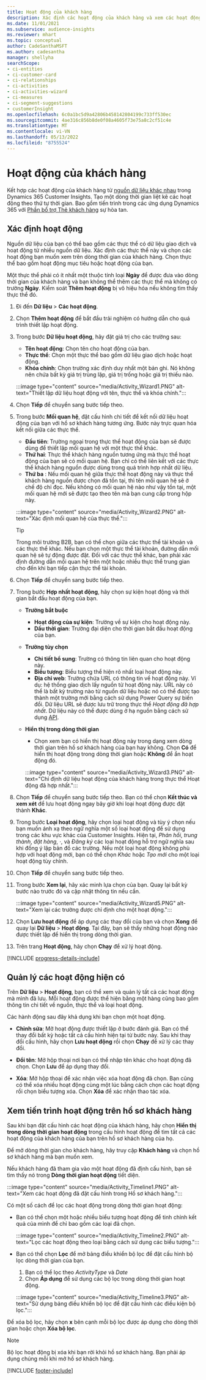 ```yaml
---
title: Hoạt động của khách hàng
description: Xác định các hoạt động của khách hàng và xem các hoạt động đó theo dòng thời gian trên hồ sơ khách hàng.
ms.date: 11/01/2021
ms.subservice: audience-insights
ms.reviewer: mhart
ms.topic: conceptual
author: CadeSanthaMSFT
ms.author: cadesantha
manager: shellyha
searchScope:
- ci-entities
- ci-customer-card
- ci-relationships
- ci-activities
- ci-activities-wizard
- ci-measures
- ci-segment-suggestions
- customerInsight
ms.openlocfilehash: 6c0a1bc5d9a42806b458142804199c733ff530ec
ms.sourcegitcommit: 4ae316c856b8de0f08a4605f73e75a8c2cf51c4e
ms.translationtype: MT
ms.contentlocale: vi-VN
ms.lasthandoff: 05/13/2022
ms.locfileid: "8755524"
---
```

# <a name="customer-activities"></a>Hoạt động của khách hàng

Kết hợp các hoạt động của khách hàng từ [nguồn dữ liệu khác nhau](data-sources.md) trong Dynamics 365 Customer Insights. Tạo một dòng thời gian liệt kê các hoạt động theo thứ tự thời gian. Bao gồm tiến trình trong các ứng dụng Dynamics 365 với [Phần bổ trợ Thẻ khách hàng](customer-card-add-in.md) sự hòa tan.

## <a name="define-an-activity"></a>Xác định hoạt động

Nguồn dữ liệu của bạn có thể bao gồm các thực thể có dữ liệu giao dịch và hoạt động từ nhiều nguồn dữ liệu. Xác định các thực thể này và chọn các hoạt động bạn muốn xem trên dòng thời gian của khách hàng. Chọn thực thể bao gồm hoạt động mục tiêu hoặc hoạt động của bạn.

Một thực thể phải có ít nhất một thuộc tính loại **Ngày** để được đưa vào dòng thời gian của khách hàng và bạn không thể thêm các thực thể mà không có trường **Ngày**. Kiểm soát **Thêm hoạt động** bị vô hiệu hóa nếu không tìm thấy thực thể đó.

1. Đi đến **Dữ liệu** > **Các hoạt động**.

1. Chọn **Thêm hoạt động** để bắt đầu trải nghiệm có hướng dẫn cho quá trình thiết lập hoạt động.

1. Trong bước **Dữ liệu hoạt động**, hãy đặt giá trị cho các trường sau:

   - **Tên hoạt động**: Chọn tên cho hoạt động của bạn.
   - **Thực thể**: Chọn một thực thể bao gồm dữ liệu giao dịch hoặc hoạt động.
   - **Khóa chính**: Chọn trường xác định duy nhất một bản ghi. Nó không nên chứa bất kỳ giá trị trùng lặp, giá trị trống hoặc giá trị thiếu nào.

   :::image type="content" source="media/Activity_Wizard1.PNG" alt-text="Thiết lập dữ liệu hoạt động với tên, thực thể và khóa chính.":::

1. Chọn **Tiếp** để chuyển sang bước tiếp theo.

1. Trong bước **Mối quan hệ**, đặt cấu hình chi tiết để kết nối dữ liệu hoạt động của bạn với hồ sơ khách hàng tương ứng. Bước này trực quan hóa kết nối giữa các thực thể.  

   - **Đầu tiên**: Trường ngoại trong thực thể hoạt động của bạn sẽ được dùng để thiết lập mối quan hệ với một thực thể khác.
   - **Thứ hai**: Thực thể khách hàng nguồn tương ứng mà thực thể hoạt động của bạn sẽ có mối quan hệ. Bạn chỉ có thể liên kết với các thực thể khách hàng nguồn được dùng trong quá trình hợp nhất dữ liệu.
   - **Thứ ba** : Nếu mối quan hệ giữa thực thể hoạt động này và thực thể khách hàng nguồn được chọn đã tồn tại, thì tên mối quan hệ sẽ ở chế độ chỉ đọc. Nếu không có mối quan hệ nào như vậy tồn tại, một mối quan hệ mới sẽ được tạo theo tên mà bạn cung cấp trong hộp này.

   :::image type="content" source="media/Activity_Wizard2.PNG" alt-text="Xác định mối quan hệ của thực thể.":::

   > [!TIP]
   > Trong môi trường B2B, bạn có thể chọn giữa các thực thể tài khoản và các thực thể khác. Nếu bạn chọn một thực thể tài khoản, đường dẫn mối quan hệ sẽ tự động được đặt. Đối với các thực thể khác, bạn phải xác định đường dẫn mối quan hệ trên một hoặc nhiều thực thể trung gian cho đến khi bạn tiếp cận thực thể tài khoản.

1. Chọn **Tiếp** để chuyển sang bước tiếp theo. 

1. Trong bước **Hợp nhất hoạt động**, hãy chọn sự kiện hoạt động và thời gian bắt đầu hoạt động của bạn. 
   - **Trường bắt buộc**
      - **Hoạt động của sự kiện**: Trường về sự kiện cho hoạt động này.
      - **Dấu thời gian**: Trường đại diện cho thời gian bắt đầu hoạt động của bạn.

   - **Trường tùy chọn**
      - **Chi tiết bổ sung**: Trường có thông tin liên quan cho hoạt động này.
      - **Biểu tượng**: Biểu tượng thể hiện rõ nhất loại hoạt động này.
      - **Địa chỉ web**: Trường chứa URL có thông tin về hoạt động này. Ví dụ: hệ thống giao dịch lấy nguồn từ hoạt động này. URL này có thể là bất kỳ trường nào từ nguồn dữ liệu hoặc nó có thể được tạo thành một trường mới bằng cách sử dụng Power Query sự biến đổi. Dữ liệu URL sẽ được lưu trữ trong thực thể *Hoạt động đã hợp nhất*. Dữ liệu này có thể được dùng ở hạ nguồn bằng cách sử dụng [API](apis.md).

   - **Hiển thị trong dòng thời gian**
      - Chọn xem bạn có hiển thị hoạt động này trong dạng xem dòng thời gian trên hồ sơ khách hàng của bạn hay không. Chọn **Có** để hiển thị hoạt động trong dòng thời gian hoặc **Không** để ẩn hoạt động đó.

      :::image type="content" source="media/Activity_Wizard3.PNG" alt-text="Chỉ định dữ liệu hoạt động của khách hàng trong thực thể Hoạt động đã hợp nhất.":::

1. Chọn **Tiếp** để chuyển sang bước tiếp theo. Bạn có thể chọn **Kết thúc và xem xét** để lưu hoạt động ngay bây giờ khi loại hoạt động được đặt thành **Khác**. 

1. Trong bước **Loại hoạt động**, hãy chọn loại hoạt động và tùy ý chọn nếu bạn muốn ánh xạ theo ngữ nghĩa một số loại hoạt động để sử dụng trong các khu vực khác của Customer Insights. Hiện tại, *Phản hồi*, *trung thành*, *đặt hàng*, *·*, và *Đăng ký* các loại hoạt động hỗ trợ ngữ nghĩa sau khi đồng ý lập bản đồ các trường. Nếu một loại hoạt động không phù hợp với hoạt động mới, bạn có thể chọn *Khác* hoặc *Tạo mới* cho một loại hoạt động tùy chỉnh.

1. Chọn **Tiếp** để chuyển sang bước tiếp theo. 

1. Trong bước **Xem lại**, hãy xác minh lựa chọn của bạn. Quay lại bất kỳ bước nào trước đó và cập nhật thông tin nếu cần.

   :::image type="content" source="media/Activity_Wizard5.PNG" alt-text="Xem lại các trường được chỉ định cho một hoạt động.":::
   
1. Chọn **Lưu hoạt động** để áp dụng các thay đổi của bạn và chọn **Xong** để quay lại **Dữ liệu** > **Hoạt động**. Tại đây, bạn sẽ thấy những hoạt động nào được thiết lập để hiển thị trong dòng thời gian. 

1. Trên trang **Hoạt động**, hãy chọn **Chạy** để xử lý hoạt động. 

[!INCLUDE [progress-details-include](includes/progress-details-pane.md)]

## <a name="manage-existing-activities"></a>Quản lý các hoạt động hiện có

Trên **Dữ liệu** > **Hoạt động**, bạn có thể xem và quản lý tất cả các hoạt động mà mình đã lưu. Mỗi hoạt động được thể hiện bằng một hàng cũng bao gồm thông tin chi tiết về nguồn, thực thể và loại hoạt động.

Các hành động sau đây khả dụng khi bạn chọn một hoạt động. 

- **Chỉnh sửa**: Mở hoạt động được thiết lập ở bước đánh giá. Bạn có thể thay đổi bất kỳ hoặc tất cả cấu hình hiện tại từ bước này. Sau khi thay đổi cấu hình, hãy chọn **Lưu hoạt động** rồi chọn **Chạy** để xử lý các thay đổi.

- **Đổi tên**: Mở hộp thoại nơi bạn có thể nhập tên khác cho hoạt động đã chọn. Chọn **Lưu** để áp dụng thay đổi.

- **Xóa**: Mở hộp thoại để xác nhận việc xóa hoạt động đã chọn. Bạn cũng có thể xóa nhiều hoạt động cùng một lúc bằng cách chọn các hoạt động rồi chọn biểu tượng xóa. Chọn **Xóa** để xác nhận thao tác xóa.

## <a name="view-activity-timelines-on-customer-profiles"></a>Xem tiến trình hoạt động trên hồ sơ khách hàng

Sau khi bạn đặt cấu hình các hoạt động của khách hàng, hãy chọn **Hiển thị trong dòng thời gian hoạt động** trong cấu hình hoạt động để tìm tất cả các hoạt động của khách hàng của bạn trên hồ sơ khách hàng của họ.

Để mở dòng thời gian cho khách hàng, hãy truy cập **Khách hàng** và chọn hồ sơ khách hàng mà bạn muốn xem.

Nếu khách hàng đã tham gia vào một hoạt động đã định cấu hình, bạn sẽ tìm thấy nó trong **Dòng thời gian hoạt động** tiết diện.

:::image type="content" source="media/Activity_Timeline1.PNG" alt-text="Xem các hoạt động đã đặt cấu hình trong Hồ sơ khách hàng.":::

Có một số cách để lọc các hoạt động trong dòng thời gian hoạt động:

- Bạn có thể chọn một hoặc nhiều biểu tượng hoạt động để tinh chỉnh kết quả của mình để chỉ bao gồm các loại đã chọn.

  :::image type="content" source="media/Activity_Timeline2.PNG" alt-text="Lọc các hoạt động theo loại bằng cách sử dụng các biểu tượng.":::

- Bạn có thể chọn **Lọc** để mở bảng điều khiển bộ lọc để đặt cấu hình bộ lọc dòng thời gian của bạn.

   1. Bạn có thể lọc theo *ActivityType* và *Date*
   1. Chọn **Áp dụng** để sử dụng các bộ lọc trong dòng thời gian hoạt động.

   :::image type="content" source="media/Activity_Timeline3.PNG" alt-text="Sử dụng bảng điều khiển bộ lọc để đặt cấu hình các điều kiện bộ lọc.":::

Để xóa bộ lọc, hãy chọn **x** bên cạnh mỗi bộ lọc được áp dụng cho dòng thời gian hoặc chọn **Xóa bộ lọc**.


> [!NOTE]
> Bộ lọc hoạt động bị xóa khi bạn rời khỏi hồ sơ khách hàng. Bạn phải áp dụng chúng mỗi khi mở hồ sơ khách hàng.

[!INCLUDE [footer-include](includes/footer-banner.md)]

